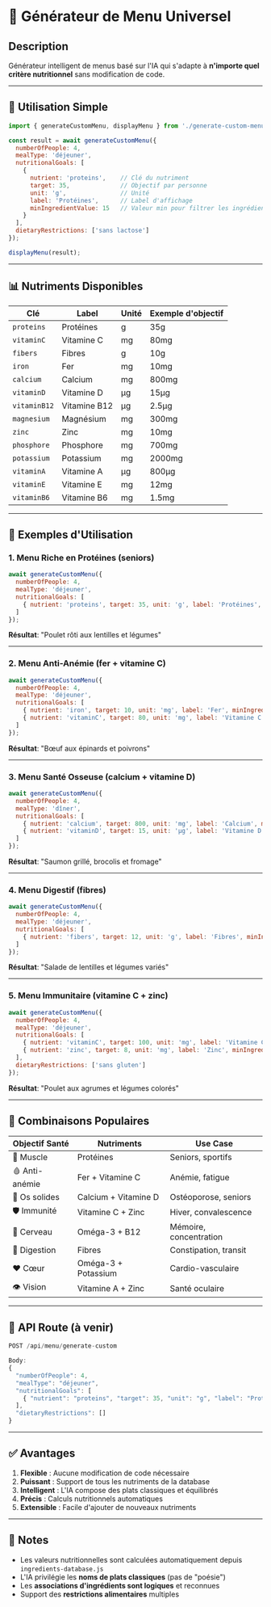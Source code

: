 # 🎯 Générateur de Menu Universel

## Description
Générateur intelligent de menus basé sur l'IA qui s'adapte à **n'importe quel critère nutritionnel** sans modification de code.

---

## 🚀 Utilisation Simple

```javascript
import { generateCustomMenu, displayMenu } from './generate-custom-menu.js';

const result = await generateCustomMenu({
  numberOfPeople: 4,
  mealType: 'déjeuner',
  nutritionalGoals: [
    { 
      nutrient: 'proteins',    // Clé du nutriment
      target: 35,              // Objectif par personne
      unit: 'g',               // Unité
      label: 'Protéines',      // Label d'affichage
      minIngredientValue: 15   // Valeur min pour filtrer les ingrédients
    }
  ],
  dietaryRestrictions: ['sans lactose']
});

displayMenu(result);
```

---

## 📊 Nutriments Disponibles

| Clé            | Label              | Unité | Exemple d'objectif |
|----------------|--------------------| ----- |--------------------|
| `proteins`     | Protéines          | g     | 35g                |
| `vitaminC`     | Vitamine C         | mg    | 80mg               |
| `fibers`       | Fibres             | g     | 10g                |
| `iron`         | Fer                | mg    | 10mg               |
| `calcium`      | Calcium            | mg    | 800mg              |
| `vitaminD`     | Vitamine D         | µg    | 15µg               |
| `vitaminB12`   | Vitamine B12       | µg    | 2.5µg              |
| `magnesium`    | Magnésium          | mg    | 300mg              |
| `zinc`         | Zinc               | mg    | 10mg               |
| `phosphore`    | Phosphore          | mg    | 700mg              |
| `potassium`    | Potassium          | mg    | 2000mg             |
| `vitaminA`     | Vitamine A         | µg    | 800µg              |
| `vitaminE`     | Vitamine E         | mg    | 12mg               |
| `vitaminB6`    | Vitamine B6        | mg    | 1.5mg              |

---

## 🎯 Exemples d'Utilisation

### 1. Menu Riche en Protéines (seniors)
```javascript
await generateCustomMenu({
  numberOfPeople: 4,
  mealType: 'déjeuner',
  nutritionalGoals: [
    { nutrient: 'proteins', target: 35, unit: 'g', label: 'Protéines', minIngredientValue: 15 }
  ]
});
```
**Résultat**: "Poulet rôti aux lentilles et légumes"

---

### 2. Menu Anti-Anémie (fer + vitamine C)
```javascript
await generateCustomMenu({
  numberOfPeople: 4,
  mealType: 'déjeuner',
  nutritionalGoals: [
    { nutrient: 'iron', target: 10, unit: 'mg', label: 'Fer', minIngredientValue: 2 },
    { nutrient: 'vitaminC', target: 80, unit: 'mg', label: 'Vitamine C', minIngredientValue: 20 }
  ]
});
```
**Résultat**: "Bœuf aux épinards et poivrons"

---

### 3. Menu Santé Osseuse (calcium + vitamine D)
```javascript
await generateCustomMenu({
  numberOfPeople: 4,
  mealType: 'dîner',
  nutritionalGoals: [
    { nutrient: 'calcium', target: 800, unit: 'mg', label: 'Calcium', minIngredientValue: 100 },
    { nutrient: 'vitaminD', target: 15, unit: 'µg', label: 'Vitamine D', minIngredientValue: 1 }
  ]
});
```
**Résultat**: "Saumon grillé, brocolis et fromage"

---

### 4. Menu Digestif (fibres)
```javascript
await generateCustomMenu({
  numberOfPeople: 4,
  mealType: 'déjeuner',
  nutritionalGoals: [
    { nutrient: 'fibers', target: 12, unit: 'g', label: 'Fibres', minIngredientValue: 5 }
  ]
});
```
**Résultat**: "Salade de lentilles et légumes variés"

---

### 5. Menu Immunitaire (vitamine C + zinc)
```javascript
await generateCustomMenu({
  numberOfPeople: 4,
  mealType: 'déjeuner',
  nutritionalGoals: [
    { nutrient: 'vitaminC', target: 100, unit: 'mg', label: 'Vitamine C', minIngredientValue: 20 },
    { nutrient: 'zinc', target: 8, unit: 'mg', label: 'Zinc', minIngredientValue: 1 }
  ],
  dietaryRestrictions: ['sans gluten']
});
```
**Résultat**: "Poulet aux agrumes et légumes colorés"

---

## 🎨 Combinaisons Populaires

| Objectif Santé         | Nutriments                  | Use Case                    |
|------------------------|-----------------------------|-----------------------------|
| 💪 Muscle              | Protéines                   | Seniors, sportifs           |
| 🩸 Anti-anémie         | Fer + Vitamine C            | Anémie, fatigue             |
| 🦴 Os solides          | Calcium + Vitamine D        | Ostéoporose, seniors        |
| 🛡️ Immunité            | Vitamine C + Zinc           | Hiver, convalescence        |
| 🧠 Cerveau             | Oméga-3 + B12               | Mémoire, concentration      |
| 💚 Digestion           | Fibres                      | Constipation, transit       |
| ❤️ Cœur                | Oméga-3 + Potassium         | Cardio-vasculaire           |
| 👁️ Vision             | Vitamine A + Zinc           | Santé oculaire              |

---

## 🔧 API Route (à venir)

```javascript
POST /api/menu/generate-custom

Body:
{
  "numberOfPeople": 4,
  "mealType": "déjeuner",
  "nutritionalGoals": [
    { "nutrient": "proteins", "target": 35, "unit": "g", "label": "Protéines" }
  ],
  "dietaryRestrictions": []
}
```

---

## ✅ Avantages

1. **Flexible** : Aucune modification de code nécessaire
2. **Puissant** : Support de tous les nutriments de la database
3. **Intelligent** : L'IA compose des plats classiques et équilibrés
4. **Précis** : Calculs nutritionnels automatiques
5. **Extensible** : Facile d'ajouter de nouveaux nutriments

---

## 📝 Notes

- Les valeurs nutritionnelles sont calculées automatiquement depuis `ingredients-database.js`
- L'IA privilégie les **noms de plats classiques** (pas de "poésie")
- Les **associations d'ingrédients sont logiques** et reconnues
- Support des **restrictions alimentaires** multiples

